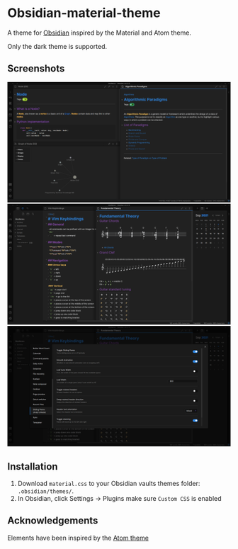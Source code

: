 # Obsidian-material-theme

A theme for [Obsidian](https://obsidian.md/) inspired by the Material and Atom theme.

Only the dark theme is supported.

## Screenshots

![preview](./screenshots/preview.PNG)
![source](./screenshots/source.PNG)
![settings](./screenshots/settings.PNG)

## Installation

1. Download `material.css` to your Obsidian vaults themes folder: `.obsidian/themes/`.
2. In Obsidian, click Settings -> Plugins make sure `Custom CSS` is enabled

## Acknowledgements

Elements have been inspired by the [Atom theme](https://github.com/kognise/obsidian-atom)
